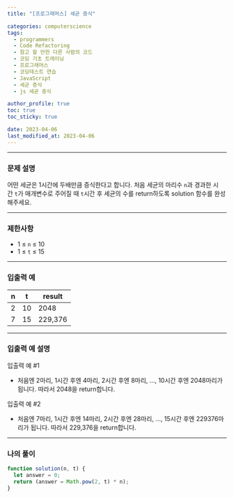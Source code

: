 ```yaml
---
title: "[프로그래머스] 세균 증식"

categories: computerscience
tags:
  - programmers
  - Code Refactoring
  - 참고 할 만한 다른 사람의 코드
  - 코딩 기초 트레이닝
  - 프로그래머스
  - 코딩테스트 연습
  - JavaScript
  - 세균 증식
  - js 세균 증식

author_profile: true
toc: true
toc_sticky: true

date: 2023-04-06
last_modified_at: 2023-04-06
---
```


---

### 문제 설명

어떤 세균은 1시간에 두배만큼 증식한다고 합니다. 처음 세균의 마리수 `n`과 경과한 시간 `t`가 매개변수로 주어질 때 `t`시간 후 세균의 수를 return하도록 solution 함수를 완성해주세요.

---

### 제한사항

- 1 ≤ `n` ≤ 10
- 1 ≤ `t` ≤ 15

---

### 입출력 예

| n   | t   | result  |
| --- | --- | ------- |
| 2   | 10  | 2048    |
| 7   | 15  | 229,376 |

---

### 입출력 예 설명

입출력 예 #1

- 처음엔 2마리, 1시간 후엔 4마리, 2시간 후엔 8마리, ..., 10시간 후엔 2048마리가 됩니다. 따라서 2048을 return합니다.

입출력 예 #2

- 처음엔 7마리, 1시간 후엔 14마리, 2시간 후엔 28마리, ..., 15시간 후엔 229376마리가 됩니다. 따라서 229,376을 return합니다.

---

### 나의 풀이

```jsx
function solution(n, t) {
  let answer = 0;
  return (answer = Math.pow(2, t) * n);
}
```
